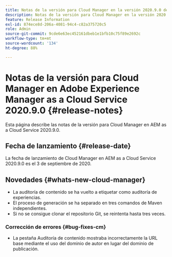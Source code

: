 ```yaml
---
title: Notas de la versión para Cloud Manager en la versión 2020.9.0 de AEM as a Cloud Service
description: Notas de la versión para Cloud Manager en la versión 2020.9.0 de AEM as a Cloud Service
feature: Release Information
exl-id: 874ece8d-206a-4081-94c4-c82a375720c5
role: Admin
source-git-commit: 9cde6e63ec452161dbeb1e1bfb10c75f89e2692c
workflow-type: tm+mt
source-wordcount: '134'
ht-degree: 88%

---
```


# Notas de la versión para Cloud Manager en Adobe Experience Manager as a Cloud Service 2020.9.0 {#release-notes}

Esta página describe las notas de la versión para Cloud Manager en AEM as a Cloud Service 2020.9.0.

## Fecha de lanzamiento {#release-date}

La fecha de lanzamiento de Cloud Manager en AEM as a Cloud Service 2020.9.0 es el 3 de septiembre de 2020.

## Novedades {#whats-new-cloud-manager}

* La auditoría de contenido se ha vuelto a etiquetar como auditoría de experiencias.
* El proceso de generación se ha separado en tres comandos de Maven independientes.
* Si no se consigue clonar el repositorio Git, se reintenta hasta tres veces.

### Corrección de errores {#bug-fixes-cm}

* La pestaña Auditoría de contenido mostraba incorrectamente la URL base mediante el uso del dominio de autor en lugar del dominio de publicación.
